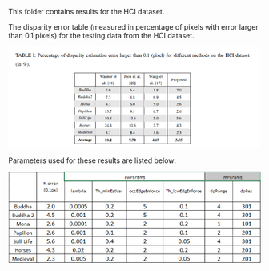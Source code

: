 This folder contains results for the HCI dataset.

The disparity error table (measured in percentage of pixels with error larger than 0.1 pixels) for the testing data from the HCI dataset.

<p align="center">
<img src="https://github.com/hotndy/LFDepth_POBR/blob/master/HCI_outputs/DpError0.1.png" width="800px"/>
</p>

Parameters used for these results are listed below:
<p align="center">
<img src="https://github.com/hotndy/LFDepth_POBR/blob/master/HCI_outputs/paramSettings.png" width="600px"/>
</p>
